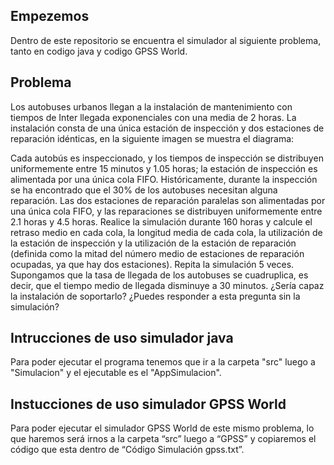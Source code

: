 ## Empezemos 

Dentro de este repositorio se encuentra el simulador al siguiente problema, tanto en codigo java y codigo GPSS World.

## Problema

Los autobuses urbanos llegan a la instalación de mantenimiento con tiempos de Inter llegada exponenciales con una media de 2 horas. La instalación consta de una única estación de inspección y dos estaciones de reparación idénticas, en la siguiente imagen se muestra el diagrama:
 
Cada autobús es inspeccionado, y los tiempos de inspección se distribuyen uniformemente entre 15 minutos y 1.05 horas; la estación de inspección es alimentada por una única cola FIFO. 
Históricamente, durante la inspección se ha encontrado que el 30% de los autobuses necesitan alguna reparación. 
Las dos estaciones de reparación paralelas son alimentadas por una única cola FIFO, y las reparaciones se distribuyen uniformemente entre 2.1 horas y 4.5 horas.
Realice la simulación durante 160 horas y calcule el retraso medio en cada cola, la longitud media de cada cola, la utilización de la estación de inspección y la utilización de la estación de reparación (definida como la mitad del número medio de estaciones de reparación ocupadas, ya que hay dos estaciones).
Repita la simulación 5 veces. Supongamos que la tasa de llegada de los autobuses se cuadruplica, es decir, que el tiempo medio de llegada disminuye a 30 minutos. ¿Sería capaz la instalación de soportarlo? ¿Puedes responder a esta pregunta sin la simulación?

## Intrucciones de uso simulador java

Para poder ejecutar el programa tenemos que ir a la carpeta "src" luego a "Simulacion" y el ejecutable es el "AppSimulacion".

## Instucciones de uso simulador GPSS World

 Para poder ejecutar el simulador GPSS World de este mismo problema, lo que haremos será irnos a la carpeta “src” luego a “GPSS” y copiaremos el código que esta dentro de “Código Simulación gpss.txt”.

